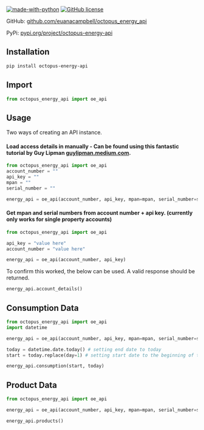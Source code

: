 [![made-with-python](https://img.shields.io/badge/Made%20with-Python-1f425f.svg)](https://www.python.org/) [![GitHub license](https://img.shields.io/github/license/Naereen/StrapDown.js.svg)](https://github.com/Naereen/StrapDown.js/blob/master/LICENSE)

GitHub: [github.com/euanacampbell/octopus_energy_api](https://github.com/euanacampbell/octopus_energy_api)

PyPi: [pypi.org/project/octopus-energy-api](https://pypi.org/project/octopus-energy-api/)

## Installation

```bash
pip install octopus-energy-api
```

## Import

```python
from octopus_energy_api import oe_api
```

## Usage
Two ways of creating an API instance.

#### Load access details in manually - Can be found using this fantastic tutorial by Guy Lipman [guylipman.medium.com](https://guylipman.medium.com/accessing-your-octopus-smart-meter-data-3f3905ca8fec).

```python
from octopus_energy_api import oe_api
account_number = ""
api_key = ""
mpan = ""
serial_number = ""

energy_api = oe_api(account_number, api_key, mpan=mpan, serial_number=serial_number)
```

#### Get mpan and serial numbers from account number + api key. (currently only works for single property accounts)

```python
from octopus_energy_api import oe_api

api_key = "value here"
account_number = "value here"

energy_api = oe_api(account_number, api_key)
```

To confirm this worked, the below can be used. A valid response should be returned.

```python
energy_api.account_details()
```

## Consumption Data

```python
from octopus_energy_api import oe_api
import datetime

energy_api = oe_api(account_number, api_key, mpan=mpan, serial_number=serial_number)

today = datetime.date.today() # setting end date to today
start = today.replace(day=1) # setting start date to the beginning of the month

energy_api.consumption(start, today)
```

## Product Data

```python
from octopus_energy_api import oe_api

energy_api = oe_api(account_number, api_key, mpan=mpan, serial_number=serial_number)

energy_api.products()
```
